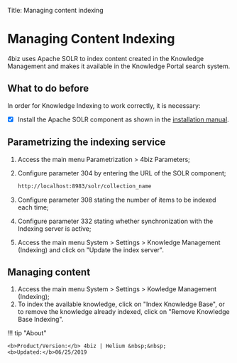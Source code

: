Title: Managing content indexing

# Managing Content Indexing

4biz uses Apache SOLR to index content created in the Knowledge Management and makes it available in the Knowledge Portal search system.

## What to do before

In order for Knowledge Indexing to work correctly, it is necessary:

* [x] Install the Apache SOLR component as shown in the [installation manual][1].

## Parametrizing the indexing service

1. Access the main menu Parametrization > 4biz Parameters;
2. Configure parameter 304 by entering the URL of the SOLR component;

    ```sh
    http://localhost:8983/solr/collection_name
    ```

3. Configure parameter 308 stating the number of items to be indexed each time;
4. Configure parameter 332 stating whether synchronization with the Indexing server is active;
5. Access the main menu System > Settings > Knowledge Management (Indexing) and click on "Update the index server".

## Managing content

1. Access the main menu System > Settings > Kowledge Management (Indexing);
2. To index the available knowledge, click on "Index Knowledge Base", or to remove the knowledge already indexed, click on "Remove 
Knowledge Base Indexing".


!!! tip "About"

    <b>Product/Version:</b> 4biz | Helium &nbsp;&nbsp;
    <b>Updated:</b>06/25/2019

[1]:/en-us/4biz-helium/get-started/installation-and-upgrade/download-software.html#servidor-de-indexacao-apache-solr_1

